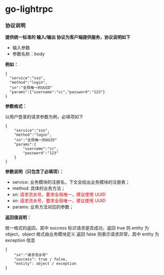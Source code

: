 # go-lightrpc

### 协议说明


**提供统一标准的 输入/输出 协议为客户端提供服务，协议说明如下**

* 输入参数
* 参数名称：body

**例如：**
<pre><code>{
  "service":"sso",
  "method":"login",
  "sn":"全局唯一的UUID"
  "params":{"username":"cc","password":"123"}
}
</code></pre>

**参数格式：**

<p>以用户登录的请求参数为例，必填项如下

<pre><code>{
    "service":"sso",
    "method":"login",
    "sn":"全局唯一的UUID"
    "params":{
        "username":"cc",
        "password":"123"
    }
}</pre></code>

**<p>参数说明（只包含了必填项）：**

* service: 业务模块的注册名，下文会给出业务模块的注册表；
* method: 具体的业务方法；
* sn: <font color='red' >请求流水号，要求全局唯一，建议使用 UUID</font>
* sn: <font color='red' >请求流水号，要求全局唯一，建议使用 UUID</font>
* params: 业务方法对应的参数；

**<p>返回值说明：**

统一格式的返回，其中 success 标识请求是否成功，返回 true 则 entity 为 object，object 格式由业务模块定义
返回 false 则表示请求异常，其中 entity 为 exception 信息

<pre><code>{
    "sn":"请求流水号"
    "success": true / false, 
    "entity": object / exception
}</pre></code>
